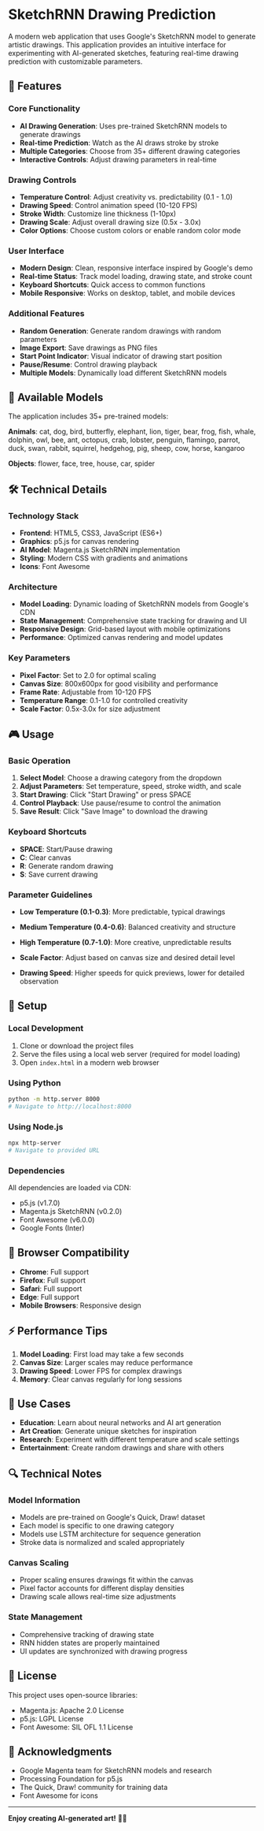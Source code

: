 # SketchRNN Drawing Prediction

A modern web application that uses Google's SketchRNN model to generate artistic drawings. This application provides an intuitive interface for experimenting with AI-generated sketches, featuring real-time drawing prediction with customizable parameters.

## 🎨 Features

### Core Functionality
- **AI Drawing Generation**: Uses pre-trained SketchRNN models to generate drawings
- **Real-time Prediction**: Watch as the AI draws stroke by stroke
- **Multiple Categories**: Choose from 35+ different drawing categories
- **Interactive Controls**: Adjust drawing parameters in real-time

### Drawing Controls
- **Temperature Control**: Adjust creativity vs. predictability (0.1 - 1.0)
- **Drawing Speed**: Control animation speed (10-120 FPS)
- **Stroke Width**: Customize line thickness (1-10px)
- **Drawing Scale**: Adjust overall drawing size (0.5x - 3.0x)
- **Color Options**: Choose custom colors or enable random color mode

### User Interface
- **Modern Design**: Clean, responsive interface inspired by Google's demo
- **Real-time Status**: Track model loading, drawing state, and stroke count
- **Keyboard Shortcuts**: Quick access to common functions
- **Mobile Responsive**: Works on desktop, tablet, and mobile devices

### Additional Features
- **Random Generation**: Generate random drawings with random parameters
- **Image Export**: Save drawings as PNG files
- **Start Point Indicator**: Visual indicator of drawing start position
- **Pause/Resume**: Control drawing playback
- **Multiple Models**: Dynamically load different SketchRNN models

## 🚀 Available Models

The application includes 35+ pre-trained models:

**Animals**: cat, dog, bird, butterfly, elephant, lion, tiger, bear, frog, fish, whale, dolphin, owl, bee, ant, octopus, crab, lobster, penguin, flamingo, parrot, duck, swan, rabbit, squirrel, hedgehog, pig, sheep, cow, horse, kangaroo

**Objects**: flower, face, tree, house, car, spider

## 🛠️ Technical Details

### Technology Stack
- **Frontend**: HTML5, CSS3, JavaScript (ES6+)
- **Graphics**: p5.js for canvas rendering
- **AI Model**: Magenta.js SketchRNN implementation
- **Styling**: Modern CSS with gradients and animations
- **Icons**: Font Awesome

### Architecture
- **Model Loading**: Dynamic loading of SketchRNN models from Google's CDN
- **State Management**: Comprehensive state tracking for drawing and UI
- **Responsive Design**: Grid-based layout with mobile optimizations
- **Performance**: Optimized canvas rendering and model updates

### Key Parameters
- **Pixel Factor**: Set to 2.0 for optimal scaling
- **Canvas Size**: 800x600px for good visibility and performance
- **Frame Rate**: Adjustable from 10-120 FPS
- **Temperature Range**: 0.1-1.0 for controlled creativity
- **Scale Factor**: 0.5x-3.0x for size adjustment

## 🎮 Usage

### Basic Operation
1. **Select Model**: Choose a drawing category from the dropdown
2. **Adjust Parameters**: Set temperature, speed, stroke width, and scale
3. **Start Drawing**: Click "Start Drawing" or press SPACE
4. **Control Playback**: Use pause/resume to control the animation
5. **Save Result**: Click "Save Image" to download the drawing

### Keyboard Shortcuts
- **SPACE**: Start/Pause drawing
- **C**: Clear canvas
- **R**: Generate random drawing
- **S**: Save current drawing

### Parameter Guidelines
- **Low Temperature (0.1-0.3)**: More predictable, typical drawings
- **Medium Temperature (0.4-0.6)**: Balanced creativity and structure
- **High Temperature (0.7-1.0)**: More creative, unpredictable results

- **Scale Factor**: Adjust based on canvas size and desired detail level
- **Drawing Speed**: Higher speeds for quick previews, lower for detailed observation

## 🔧 Setup

### Local Development
1. Clone or download the project files
2. Serve the files using a local web server (required for model loading)
3. Open `index.html` in a modern web browser

### Using Python
```bash
python -m http.server 8000
# Navigate to http://localhost:8000
```

### Using Node.js
```bash
npx http-server
# Navigate to provided URL
```

### Dependencies
All dependencies are loaded via CDN:
- p5.js (v1.7.0)
- Magenta.js SketchRNN (v0.2.0)
- Font Awesome (v6.0.0)
- Google Fonts (Inter)

## 📱 Browser Compatibility

- **Chrome**: Full support
- **Firefox**: Full support
- **Safari**: Full support
- **Edge**: Full support
- **Mobile Browsers**: Responsive design

## ⚡ Performance Tips

1. **Model Loading**: First load may take a few seconds
2. **Canvas Size**: Larger scales may reduce performance
3. **Drawing Speed**: Lower FPS for complex drawings
4. **Memory**: Clear canvas regularly for long sessions

## 🎯 Use Cases

- **Education**: Learn about neural networks and AI art generation
- **Art Creation**: Generate unique sketches for inspiration
- **Research**: Experiment with different temperature and scale settings
- **Entertainment**: Create random drawings and share with others

## 🔍 Technical Notes

### Model Information
- Models are pre-trained on Google's Quick, Draw! dataset
- Each model is specific to one drawing category
- Models use LSTM architecture for sequence generation
- Stroke data is normalized and scaled appropriately

### Canvas Scaling
- Proper scaling ensures drawings fit within the canvas
- Pixel factor accounts for different display densities
- Drawing scale allows real-time size adjustments

### State Management
- Comprehensive tracking of drawing state
- RNN hidden states are properly maintained
- UI updates are synchronized with drawing progress

## 📝 License

This project uses open-source libraries:
- Magenta.js: Apache 2.0 License
- p5.js: LGPL License
- Font Awesome: SIL OFL 1.1 License

## 🙏 Acknowledgments

- Google Magenta team for SketchRNN models and research
- Processing Foundation for p5.js
- The Quick, Draw! community for training data
- Font Awesome for icons

---

**Enjoy creating AI-generated art!** 🎨✨